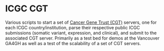 # ICGC CGT

Various scripts to start a set of [Cancer Gene Trust (CGT)](https://github.com/ga4gh/CGT)
servers, one for each ICGC country/institution, parse their respective public ICGC
submissions (somatic variant, expression, and clinical), and submit to
the associated CGT server. Primarily as a test bed for demos at the Vancouver GA4GH
as well as a test of the scalability of a set of CGT servers.
